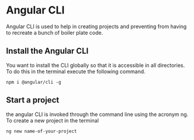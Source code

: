# Angular CLI
Angular CLI is used to help in creating projects and preventing from having to recreate a bunch of boiler plate code.

## Install the Angular CLI
You want to install the CLI globally so that it is accessible in all directories.  To do this in the terminal execute the following command.
```
npm i @angular/cli -g
```

## Start a project
the angular CLI is invoked through the command line using the acronym ng.  To create a new project in the terminal
```
ng new name-of-your-project



